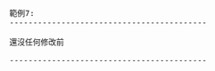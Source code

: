 ﻿<pre>

範例7:  
------------------------------------------

還沒任何修改前

------------------------------------------

</pre>
